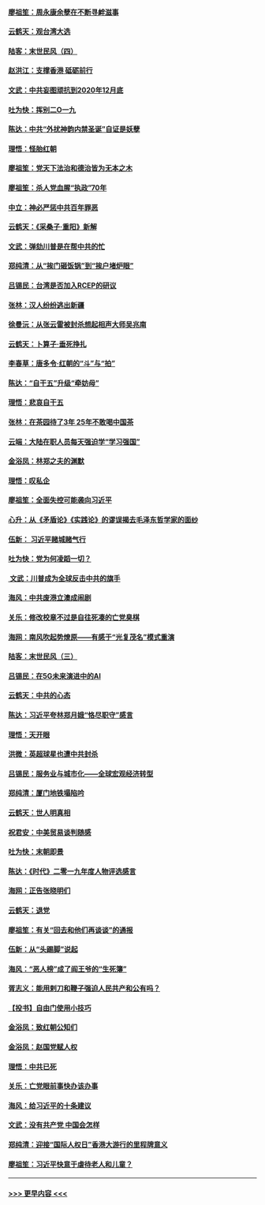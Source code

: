 #### [廖祖笙：周永康余孽在不断寻衅滋事](../pages/nsc993/n11751013.md?t=12290555) 
#### [云鹤天：观台湾大选](../pages/nsc993/n11751007.md?t=12290555) 
#### [陆客：末世民风（四）](../pages/nsc993/n11749203.md?t=12290555) 
#### [赵洪江：支撑香港 砥砺前行](../pages/nsc993/n11748482.md?t=12290555) 
#### [文武：中共妄图顽抗到2020年12月底](../pages/nsc993/n11748446.md?t=12290555) 
#### [吐为快：挥别二O一九](../pages/nsc993/n11748411.md?t=12290555) 
#### [陈达：中共“外扰神韵内禁圣诞”自证是妖孽](../pages/nsc993/n11748226.md?t=12290555) 
#### [理悟：怪胎红朝](../pages/nsc993/n11748206.md?t=12290555) 
#### [廖祖笙：党天下法治和德治皆为无本之木](../pages/nsc993/n11748135.md?t=12290555) 
#### [廖祖笙：杀人党血腥“执政”70年](../pages/nsc993/n11745144.md?t=12290555) 
#### [中立：神必严惩中共百年罪恶](../pages/nsc993/n11744970.md?t=12290555) 
#### [云鹤天：《采桑子‧重阳》新解](../pages/nsc993/n11744948.md?t=12290555) 
#### [文武：弹劾川普是在帮中共的忙](../pages/nsc993/n11744758.md?t=12290555) 
#### [郑纯清：从“挨门砸饭锅”到“挨户堵炉眼”](../pages/nsc993/n11744745.md?t=12290555) 
#### [吕锡民：台湾是否加入RCEP的研议](../pages/nsc993/n11744701.md?t=12290555) 
#### [张林：汉人纷纷逃出新疆](../pages/nsc993/n11743530.md?t=12290555) 
#### [徐曼沅：从张云雷被封杀想起相声大师吴兆南](../pages/nsc993/n11741816.md?t=12290555) 
#### [云鹤天：卜算子‧垂死挣扎](../pages/nsc993/n11739956.md?t=12290555) 
#### [李春草：唐多令‧红朝的“斗”与“拍”](../pages/nsc993/n11739830.md?t=12290555) 
#### [陈达：“自干五”升级“牵妨母”](../pages/nsc993/n11739724.md?t=12290555) 
#### [理悟：悲哀自干五](../pages/nsc993/n11739547.md?t=12290555) 
#### [张林：在茶园待了3年 25年不敢喝中国茶](../pages/nsc993/n11739240.md?t=12290555) 
#### [云端：大陆在职人员每天强迫学“学习强国”](../pages/nsc993/n11738735.md?t=12290555) 
#### [金浴凤：林郑之夫的渊默](../pages/nsc993/n11737735.md?t=12290555) 
#### [理悟：叹私企](../pages/nsc993/n11737715.md?t=12290555) 
#### [廖祖笙：全面失控可能袭向习近平](../pages/nsc993/n11737704.md?t=12290555) 
#### [心升：从《矛盾论》《实践论》的谬误揭去毛泽东哲学家的面纱](../pages/nsc993/n11736962.md?t=12290555) 
#### [伍新： 习近平赌城赌气行](../pages/nsc993/n11736929.md?t=12290555) 
#### [吐为快：党为何凌蹈一切？](../pages/nsc993/n11736915.md?t=12290555) 
#### [ 文武：川普成为全球反击中共的旗手](../pages/nsc993/n11736882.md?t=12290555) 
#### [海风：中共废港立澳成闹剧](../pages/nsc993/n11735857.md?t=12290555) 
#### [关乐：修改校章不过是自往死凑的亡党臭棋](../pages/nsc993/n11735097.md?t=12290555) 
#### [海网：南风吹起势燎原——有感于“光复茂名”模式重演](../pages/nsc993/n11732308.md?t=12290555) 
#### [陆客：末世民风（三）](../pages/nsc993/n11732211.md?t=12290555) 
#### [吕锡民：在5G未来演进中的AI](../pages/nsc993/n11730010.md?t=12290555) 
#### [云鹤天：中共的心态](../pages/nsc993/n11729906.md?t=12290555) 
#### [陈达：习近平夸林郑月娥“恪尽职守”感言](../pages/nsc993/n11729881.md?t=12290555) 
#### [理悟：天开眼](../pages/nsc993/n11729699.md?t=12290555) 
#### [洪微：英超球星也遭中共封杀](../pages/nsc993/n11727243.md?t=12290555) 
#### [吕锡民：服务业与城市化——全球宏观经济转型](../pages/nsc993/n11725845.md?t=12290555) 
#### [郑纯清：厦门地铁塌陷吟](../pages/nsc993/n11725813.md?t=12290555) 
#### [云鹤天：世人明真相](../pages/nsc993/n11725621.md?t=12290555) 
#### [祝君安：中美贸易谈判随感](../pages/nsc993/n11725609.md?t=12290555) 
#### [吐为快：末朝即景](../pages/nsc993/n11723365.md?t=12290555) 
#### [陈达：《时代》二零一九年度人物评选感言](../pages/nsc993/n11723337.md?t=12290555) 
#### [海网：正告张晓明们](../pages/nsc993/n11723228.md?t=12290555) 
#### [云鹤天：退党](../pages/nsc993/n11723056.md?t=12290555) 
#### [廖祖笙：有关“回去和他们再谈谈”的通报](../pages/nsc993/n11722442.md?t=12290555) 
#### [伍新：从“头踢脚”说起](../pages/nsc993/n11722429.md?t=12290555) 
#### [海风：“恶人榜”成了阎王爷的“生死簿”](../pages/nsc993/n11722272.md?t=12290555) 
#### [胥志义：能用剌刀和鞭子强迫人民共产和公有吗？](../pages/nsc993/n11720569.md?t=12290555) 
#### [【投书】自由门使用小技巧](../pages/nsc993/n11720180.md?t=12290555) 
#### [金浴凤：致红朝公知们](../pages/nsc993/n11720563.md?t=12290555) 
#### [金浴凤：赵国党赋人权](../pages/nsc993/n11720533.md?t=12290555) 
#### [理悟：中共已死](../pages/nsc993/n11720233.md?t=12290555) 
#### [关乐：亡党眼前事快办该办事](../pages/nsc993/n11719160.md?t=12290555) 
#### [海风：给习近平的十条建议](../pages/nsc993/n11717616.md?t=12290555) 
#### [文武：没有共产党 中国会怎样](../pages/nsc993/n11717584.md?t=12290555) 
#### [郑纯清：迎接“国际人权日”香港大游行的里程牌意义](../pages/nsc993/n11717417.md?t=12290555) 
#### [廖祖笙：习近平快意于虐待老人和儿童？](../pages/nsc993/n11715313.md?t=12290555) 

----
#### [ >>> 更早内容 <<< ](../indexes/nsc993-earlier.md)
